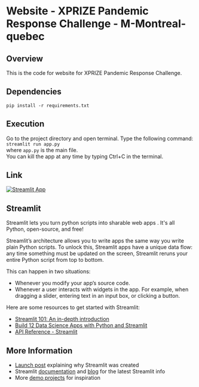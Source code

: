 # Website - XPRIZE Pandemic Response Challenge - M-Montreal-quebec

## Overview
This is the code for website for XPRIZE Pandemic Response Challenge.

## Dependencies
``pip install -r requirements.txt``

## Execution
Go to the project directory and open terminal. Type the following command:<br>
``streamlit run app.py``
<br>where ``app.py`` is the main file.<br>
You can kill the app at any time by typing Ctrl+C in the terminal.

## Link
[![Streamlit App](https://static.streamlit.io/badges/streamlit_badge_black_white.svg)](https://share.streamlit.io/prabodhw96/team-streamlit/app.py)

## Streamlit
Streamlit lets you turn python scripts into sharable web apps . It's all Python, open-source, and free!

Streamlit’s architecture allows you to write apps the same way you write plain Python scripts. To unlock this, Streamlit apps have a unique data flow: any time something must be updated on the screen, Streamlit reruns your entire Python script from top to bottom.

This can happen in two situations:
* Whenever you modify your app’s source code.
* Whenever a user interacts with widgets in the app. For example, when dragging a slider, entering text in an input box, or clicking a button.

Here are some resources to get started with Streamlit:
* [Streamlit 101: An in-depth introduction](https://towardsdatascience.com/streamlit-101-an-in-depth-introduction-fc8aad9492f2)
* [Build 12 Data Science Apps with Python and Streamlit](https://www.youtube.com/watch?v=JwSS70SZdyM)
* [API Reference - Streamlit](https://docs.streamlit.io/en/stable/api.html)

## More Information
* [Launch post](https://towardsdatascience.com/coding-ml-tools-like-you-code-ml-models-ddba3357eace) explaining why Streamlit was created
* Streamlit [documentation](https://docs.streamlit.io/en/stable/) and [blog](https://blog.streamlit.io/) for the latest Streamlit info
* More [demo projects](https://www.streamlit.io/gallery) for inspiration
